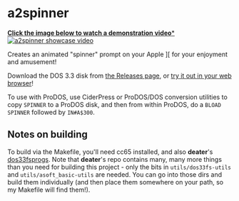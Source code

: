 a2spinner
=====

[**Click the image below to watch a demonstration video***<br />
![a2spinner showcase video](https://img.youtube.com/vi/H-a-iP2wusM/0.jpg)](https://www.youtube.com/watch?v=H-a-iP2wusM)

Creates an animated "spinner" prompt on your Apple \]\[ for your enjoyment and amusement!

Download the DOS 3.3 disk from [the Releases page](https://github.com/micahcowan/a2spinner/releases), or [try it out in your web browser](http://micah.cowan.name/apple2js/apple2js.html#spinner)!

To use with ProDOS, use CiderPress or ProDOS/DOS conversion utilities to copy `SPINNER` to a ProDOS disk, and then from within ProDOS,
do a `BLOAD SPINNER` followed by `IN#A$300`.

## Notes on building

To build via the Makefile, you'll need cc65 installed, and also **deater**'s [dos33fsprogs](https://github.com/deater/dos33fsprogs).
Note that **deater**'s repo contains many, many more things than you need for building this project - only the bits in `utils/dos33fs-utils`
and `utils/asoft_basic-utils` are needed. You can go into those dirs and build them individually (and then place them somewhere on your path, so my Makefile will find them!).
